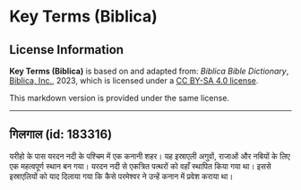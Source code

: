 # Key Terms (Biblica)

## License Information

**Key Terms (Biblica)** is based on and adapted from: _Biblica Bible Dictionary_, [Biblica, Inc.](https://www.biblica.com/), 2023, which is licensed under a [CC BY-SA 4.0 license](https://creativecommons.org/licenses/by-sa/4.0/legalcode.en).

This markdown version is provided under the same license.



--------------------------------

## गिलगाल (id: 183316)

यरीहो के पास यरदन नदी के पश्चिम में एक कनानी शहर। यह इस्राएली अगुवों, राजाओं और नबियों के लिए एक महत्वपूर्ण स्थान बन गया। यरदन नदी से एकत्रित पत्थरों को वहाँ स्थापित किया गया था। इससे इस्राएलियों को याद दिलाया गया कि कैसे परमेश्वर ने उन्हें कनान में प्रवेश कराया था।


